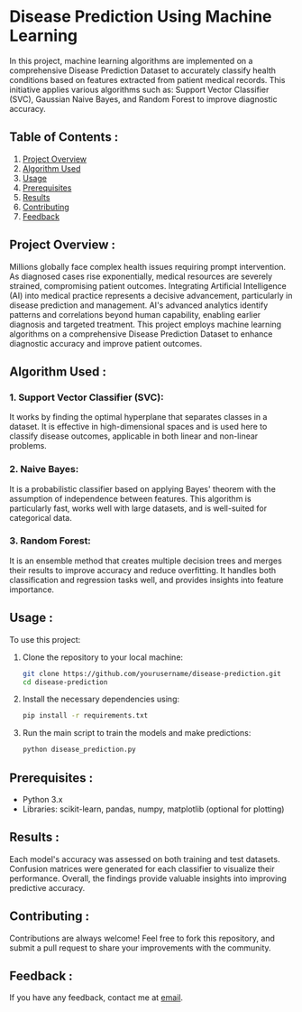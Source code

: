 # Disease Prediction Using Machine Learning

In this project, machine learning algorithms are implemented on a comprehensive Disease Prediction Dataset to accurately classify health conditions based on features extracted from patient medical records. This initiative applies various algorithms such as: Support Vector Classifier (SVC), Gaussian Naive Bayes, and Random Forest to improve diagnostic accuracy.

## Table of Contents :
1. [Project Overview](#task-disease-prediction-machine-learning)
2. [Algorithm Used](#algorithm-used)
3. [Usage](#usage)
4. [Prerequisites](#prerequisites)
5. [Results](#results)
6. [Contributing](#contributing)
7. [Feedback](#feedback)


## Project Overview :
Millions globally face complex health issues requiring prompt intervention. As diagnosed cases rise exponentially, medical resources are severely strained, compromising patient outcomes. Integrating Artificial Intelligence (AI) into medical practice represents a decisive advancement, particularly in disease prediction and management. AI's advanced analytics identify patterns and correlations beyond human capability, enabling earlier diagnosis and targeted treatment. This project employs machine learning algorithms on a comprehensive Disease Prediction Dataset to enhance diagnostic accuracy and improve patient outcomes.

## Algorithm Used :

### 1. Support Vector Classifier (SVC):
It works by finding the optimal hyperplane that separates classes in a dataset. It is effective in high-dimensional spaces and is used here to classify disease outcomes, applicable in both linear and non-linear problems.

### 2. Naive Bayes:
It is a probabilistic classifier based on applying Bayes' theorem with the assumption of independence between features. This algorithm is particularly fast, works well with large datasets, and is well-suited for categorical data.

### 3. Random Forest:
It is an ensemble method that creates multiple decision trees and merges their results to improve accuracy and reduce overfitting. It handles both classification and regression tasks well, and provides insights into feature importance.

## Usage :
To use this project:

1. Clone the repository to your local machine:
    ```bash
    git clone https://github.com/yourusername/disease-prediction.git
    cd disease-prediction
    ```
2. Install the necessary dependencies using:
    ```bash
    pip install -r requirements.txt
    ```
3. Run the main script to train the models and make predictions:
    ```bash
    python disease_prediction.py
    ```

## Prerequisites :
- Python 3.x
- Libraries: scikit-learn, pandas, numpy, matplotlib (optional for plotting)

## Results :
Each model's accuracy was assessed on both training and test datasets. Confusion matrices were generated for each classifier to visualize their performance. Overall, the findings provide valuable insights into improving predictive accuracy. 

## Contributing :
Contributions are always welcome! Feel free to fork this repository, and submit a pull request to share your improvements with the community.

## Feedback :
If you have any feedback, contact me at [email](#email).


